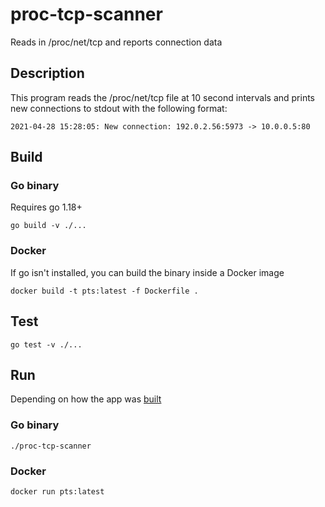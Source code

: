 # proc-tcp-scanner
Reads in /proc/net/tcp and reports connection data

## Description
This program reads the /proc/net/tcp file at 10 second intervals and prints new connections to stdout
with the following format:

`2021-04-28 15:28:05: New connection: 192.0.2.56:5973 -> 10.0.0.5:80`

## Build
### Go binary
Requires go 1.18+

`go build -v ./...`

### Docker
If go isn't installed, you can build the binary inside a Docker image

`docker build -t pts:latest -f Dockerfile .`

## Test
`go test -v ./...`

## Run
Depending on how the app was [built](README.md#build)
### Go binary
`./proc-tcp-scanner`

### Docker
`docker run pts:latest`
